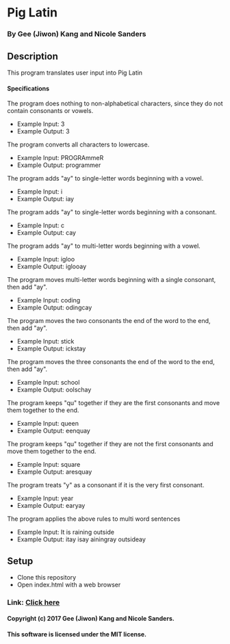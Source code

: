 # Pig Latin

### By Gee (Jiwon) Kang and Nicole Sanders

## Description

This program translates user input into Pig Latin

#### Specifications

The program does nothing to non-alphabetical characters, since they do not contain consonants or vowels.
* Example Input: 3
* Example Output: 3

The program converts all characters to lowercase.
* Example Input: PROGRAmmeR
* Example Output: programmer

The program adds "ay" to single-letter words beginning with a vowel.
* Example Input: i
* Example Output: iay

The program adds "ay" to single-letter words beginning with a consonant.
* Example Input: c
* Example Output: cay

The program adds "ay" to multi-letter words beginning with a vowel.
* Example Input: igloo
* Example Output: iglooay

The program moves multi-letter words beginning with a single consonant, then add "ay".
* Example Input: coding
* Example Output: odingcay

The program moves the two consonants the end of the word to the end, then add "ay".
* Example Input: stick
* Example Output: ickstay

The program moves the three consonants the end of the word to the end, then add "ay".
* Example Input: school
* Example Output: oolschay

The program keeps "qu" together if they are the first consonants and move them together to the end.
* Example Input: queen
* Example Output: eenquay

The program keeps "qu" together if they are not the first consonants and move them together to the end.
* Example Input: square
* Example Output: aresquay

The program treats "y" as a consonant if it is the very first consonant.
* Example Input: year
* Example Output: earyay

The program applies the above rules to multi word sentences
* Example Input: It is raining outside
* Example Output: itay isay ainingray outsideay


## Setup

* Clone this repository
* Open index.html with a web browser

### Link: [Click here](https:///)

#### Copyright (c) 2017 Gee (Jiwon) Kang and Nicole Sanders.
#### This software is licensed under the MIT license.
